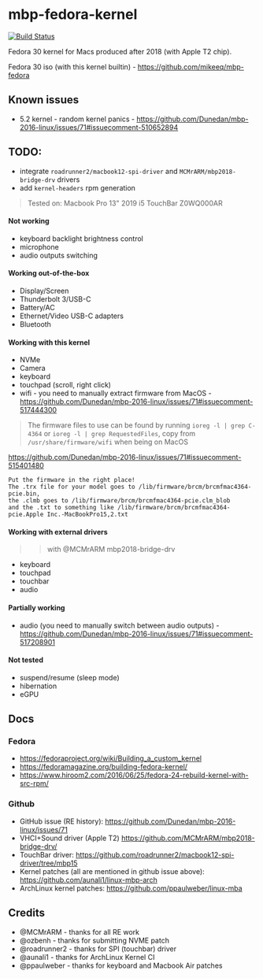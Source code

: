# mbp-fedora-kernel

[![Build Status](https://cloud.drone.io/api/badges/mikeeq/mbp-fedora-kernel/status.svg)](https://cloud.drone.io/mikeeq/mbp-fedora-kernel)

Fedora 30 kernel for Macs produced after 2018 (with Apple T2 chip).

Fedora 30 iso (with this kernel builtin) - <https://github.com/mikeeq/mbp-fedora>

## Known issues

- 5.2 kernel - random kernel panics - <https://github.com/Dunedan/mbp-2016-linux/issues/71#issuecomment-510652894>

## TODO:

- integrate `roadrunner2/macbook12-spi-driver` and `MCMrARM/mbp2018-bridge-drv` drivers
- add `kernel-headers` rpm generation

> Tested on: Macbook Pro 13" 2019 i5 TouchBar Z0WQ000AR

#### Not working

- keyboard backlight brightness control
- microphone
- audio outputs switching

#### Working out-of-the-box

- Display/Screen
- Thunderbolt 3/USB-C
- Battery/AC
- Ethernet/Video USB-C adapters
- Bluetooth

#### Working with this kernel

- NVMe
- Camera
- keyboard
- touchpad (scroll, right click)
- wifi - you need to manually extract firmware from MacOS - <https://github.com/Dunedan/mbp-2016-linux/issues/71#issuecomment-517444300>

> The firmware files to use can be found by running `ioreg -l | grep C-4364` or `ioreg -l | grep RequestedFiles`, copy from `/usr/share/firmware/wifi` when being on MacOS

<https://github.com/Dunedan/mbp-2016-linux/issues/71#issuecomment-515401480>

```
Put the firmware in the right place!
The .trx file for your model goes to /lib/firmware/brcm/brcmfmac4364-pcie.bin,
the .clmb goes to /lib/firmware/brcm/brcmfmac4364-pcie.clm_blob
and the .txt to something like /lib/firmware/brcm/brcmfmac4364-pcie.Apple Inc.-MacBookPro15,2.txt
```

#### Working with external drivers

>> with @MCMrARM mbp2018-bridge-drv

- keyboard
- touchpad
- touchbar
- audio

#### Partially working

- audio (you need to manually switch between audio outputs) - <https://github.com/Dunedan/mbp-2016-linux/issues/71#issuecomment-517208901>

#### Not tested

- suspend/resume (sleep mode)
- hibernation
- eGPU

## Docs

### Fedora

- <https://fedoraproject.org/wiki/Building_a_custom_kernel>
- <https://fedoramagazine.org/building-fedora-kernel/>
- <https://www.hiroom2.com/2016/06/25/fedora-24-rebuild-kernel-with-src-rpm/>

### Github

- GitHub issue (RE history): <https://github.com/Dunedan/mbp-2016-linux/issues/71>
- VHCI+Sound driver (Apple T2) <https://github.com/MCMrARM/mbp2018-bridge-drv/>
- TouchBar driver: <https://github.com/roadrunner2/macbook12-spi-driver/tree/mbp15>
- Kernel patches (all are mentioned in github issue above): <https://github.com/aunali1/linux-mbp-arch>
- ArchLinux kernel patches: <https://github.com/ppaulweber/linux-mba>

## Credits

- @MCMrARM - thanks for all RE work
- @ozbenh - thanks for submitting NVME patch
- @roadrunner2 - thanks for SPI (touchbar) driver
- @aunali1 - thanks for ArchLinux Kernel CI
- @ppaulweber - thanks for keyboard and Macbook Air patches

